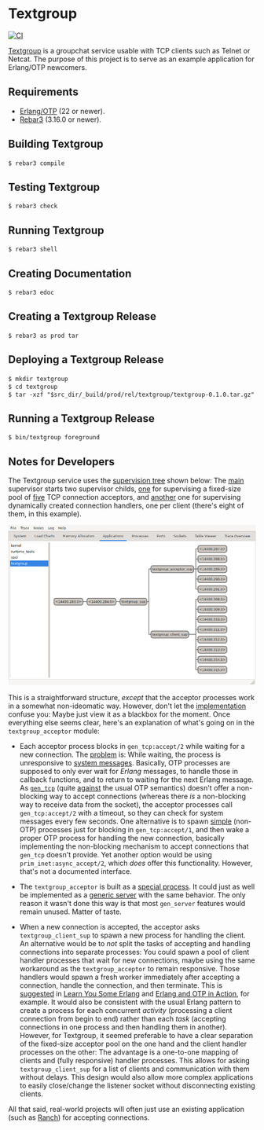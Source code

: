 # Textgroup

[![CI](https://github.com/weiss/textgroup/actions/workflows/ci.yml/badge.svg)][ci]

[Textgroup][textgroup] is a groupchat service usable with TCP clients such as
Telnet or Netcat. The purpose of this project is to serve as an example
application for Erlang/OTP newcomers.

## Requirements

- [Erlang/OTP][erlang] (22 or newer).
- [Rebar3][rebar3] (3.16.0 or newer).

## Building Textgroup

    $ rebar3 compile

## Testing Textgroup

    $ rebar3 check

## Running Textgroup

    $ rebar3 shell

## Creating Documentation

    $ rebar3 edoc

## Creating a Textgroup Release

    $ rebar3 as prod tar

## Deploying a Textgroup Release

    $ mkdir textgroup
    $ cd textgroup
    $ tar -xzf "$src_dir/_build/prod/rel/textgroup/textgroup-0.1.0.tar.gz"

## Running a Textgroup Release

    $ bin/textgroup foreground

## Notes for Developers

The Textgroup service uses the [supervision tree][supervision] shown below: The
[main][textgroup_sup] supervisor starts two supervisor childs,
[one][acceptor_sup] for supervising a fixed-size pool of [five][pool_size] TCP
connection acceptors, and [another][client_sup] one for supervising dynamically
created connection handlers, one per client (there's eight of them, in this
example).

![Supervision tree][tree]

This is a straightforward structure, _except_ that the acceptor processes work
in a somewhat non-ideomatic way. However, don't let the
[implementation][acceptor] confuse you: Maybe just view it as a blackbox for the
moment. Once everything else seems clear, here's an explanation of what's going
on in the `textgroup_acceptor` module:

- Each acceptor process blocks in `gen_tcp:accept/2` while waiting for a new
  connection. The [problem][problem] is: While waiting, the process is
  unresponsive to [system messages][sys]. Basically, OTP processes are supposed
  to only ever wait for _Erlang_ messages, to handle those in callback
  functions, and to return to waiting for the next Erlang message. As
  [`gen_tcp`][gen_tcp] (quite [against][semantics] the usual OTP semantics)
  doesn't offer a non-blocking way to accept connections (whereas there _is_ a
  non-blocking way to receive data from the socket), the acceptor processes call
  `gen_tcp:accept/2` with a timeout, so they can check for system messages every
  few seconds. One alternative is to spawn [simple][simple] (non-OTP) processes
  just for blocking in `gen_tcp:accept/1`, and then wake a proper OTP process
  for handling the new connection, basically implementing the non-blocking
  mechanism to accept connections that `gen_tcp` doesn't provide. Yet another
  option would be using `prim_inet:async_accept/2`, which _does_ offer this
  functionality. However, that's not a documented interface.

- The `textgroup_acceptor` is built as a [special process][special]. It could
  just as well be implemented as a [generic server][gen_server] with the same
  behavior. The only reason it wasn't done this way is that most `gen_server`
  features would remain unused. Matter of taste.

- When a new connection is accepted, the acceptor asks `textgroup_client_sup` to
  spawn a new process for handling the client. An alternative would be to _not_
  split the tasks of accepting and handling connections into separate processes:
  You could spawn a pool of client handler processes that wait for new
  connections, maybe using the same workaround as the `textgroup_acceptor` to
  remain responsive. Those handlers would spawn a fresh worker immediately after
  accepting a connection, handle the connection, and then terminate. This is
  [suggested][buckets] in [Learn You Some Erlang][lyse] and [Erlang and OTP in
  Action][action], for example. It would also be consistent with the usual
  Erlang pattern to create a process for each concurrent _activity_ (processing
  a client connection from begin to end) rather than each _task_ (accepting
  connections in one process and then handling them in another). However, for
  Textgroup, it seemed preferable to have a clear separation of the fixed-size
  acceptor pool on the one hand and the client handler processes on the other:
  The advantage is a one-to-one mapping of clients and (fully responsive)
  handler processes. This allows for asking `textgroup_client_sup` for a list of
  clients and communication with them without delays. This design would also
  allow more complex applications to easily close/change the listener socket
  without disconnecting existing clients.

All that said, real-world projects will often just use an existing application
(such as [Ranch][ranch]) for accepting connections.

[textgroup]: https://messaging.one/textgroup/
[ci]: https://github.com/weiss/textgroup/actions/workflows/ci.yml
[erlang]: https://erlang.org
[rebar3]: https://rebar3.org
[tree]: https://raw.githubusercontent.com/weiss/textgroup/main/doc/supervision.png
[textgroup_sup]: https://github.com/weiss/textgroup/blob/main/src/textgroup_sup.erl
[acceptor_sup]: https://github.com/weiss/textgroup/blob/main/src/textgroup_acceptor_sup.erl
[acceptor]: https://github.com/weiss/textgroup/blob/main/src/textgroup_acceptor.erl
[client_sup]: https://github.com/weiss/textgroup/blob/main/src/textgroup_client_sup.erl
[client]: https://github.com/weiss/textgroup/blob/main/src/textgroup_client.erl
[pool_size]: https://github.com/weiss/textgroup/blob/main/config/sys.config
[supervision]: https://erlang.org/doc/design_principles/des_princ.html#supervision-trees
[special]: https://erlang.org/doc/design_principles/spec_proc.html#special-processes
[sys]: https://erlang.org/doc/man/sys.html
[gen_server]: https://erlang.org/doc/design_principles/gen_server_concepts.html
[gen_tcp]: https://erlang.org/doc/man/gen_tcp.html
[action]: https://www.manning.com/books/erlang-and-otp-in-action
[lyse]: https://learnyousomeerlang.com
[buckets]: https://learnyousomeerlang.com/buckets-of-sockets#sockserv-revisited
[semantics]: https://erlang.org/pipermail/erlang-questions/2008-February/032912.html
[simple]: https://erlang.org/pipermail/erlang-questions/2017-August/093142.html
[problem]: https://erlang.org/pipermail/erlang-questions/2016-April/088847.html
[ranch]: https://ninenines.eu/docs/#ranch
